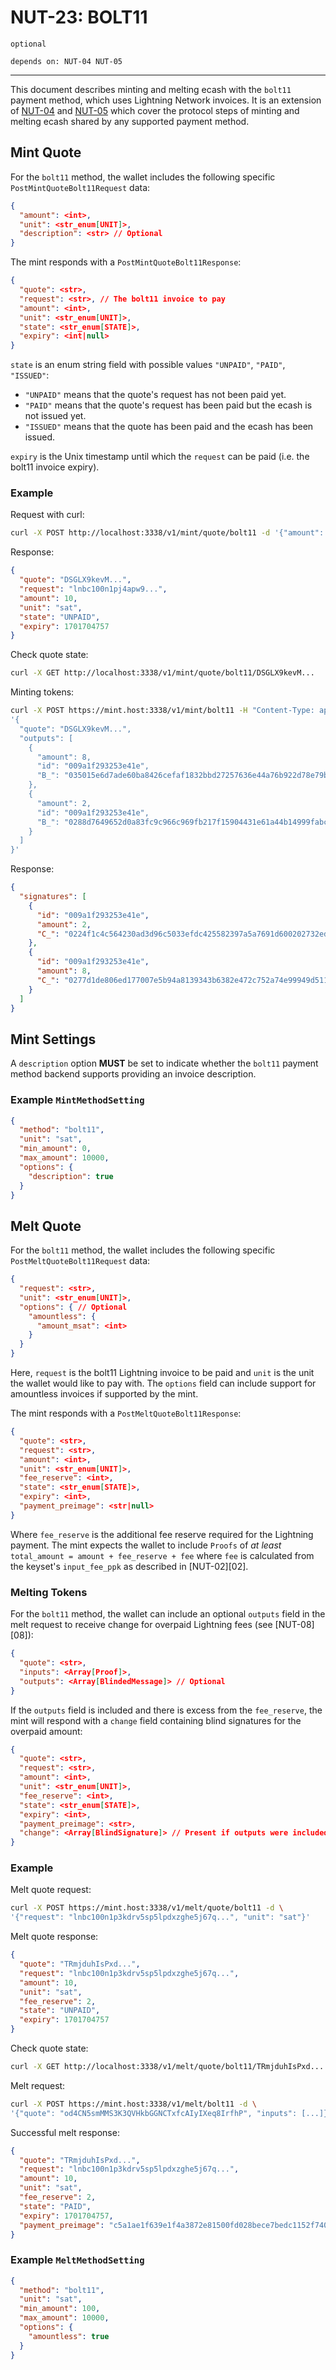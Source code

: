 # NUT-23: BOLT11

`optional`

`depends on: NUT-04 NUT-05`

---

This document describes minting and melting ecash with the `bolt11` payment method, which uses Lightning Network invoices. It is an extension of [NUT-04][04] and [NUT-05][05] which cover the protocol steps of minting and melting ecash shared by any supported payment method.

## Mint Quote

For the `bolt11` method, the wallet includes the following specific `PostMintQuoteBolt11Request` data:

```json
{
  "amount": <int>,
  "unit": <str_enum[UNIT]>,
  "description": <str> // Optional
}
```

The mint responds with a `PostMintQuoteBolt11Response`:

```json
{
  "quote": <str>,
  "request": <str>, // The bolt11 invoice to pay
  "amount": <int>,
  "unit": <str_enum[UNIT]>,
  "state": <str_enum[STATE]>,
  "expiry": <int|null>
}
```

`state` is an enum string field with possible values `"UNPAID"`, `"PAID"`, `"ISSUED"`:

- `"UNPAID"` means that the quote's request has not been paid yet.
- `"PAID"` means that the quote's request has been paid but the ecash is not issued yet.
- `"ISSUED"` means that the quote has been paid and the ecash has been issued.

`expiry` is the Unix timestamp until which the `request` can be paid (i.e. the bolt11 invoice expiry).

### Example

Request with curl:

```bash
curl -X POST http://localhost:3338/v1/mint/quote/bolt11 -d '{"amount": 10, "unit": "sat"}' -H "Content-Type: application/json"
```

Response:

```json
{
  "quote": "DSGLX9kevM...",
  "request": "lnbc100n1pj4apw9...",
  "amount": 10,
  "unit": "sat",
  "state": "UNPAID",
  "expiry": 1701704757
}
```

Check quote state:

```bash
curl -X GET http://localhost:3338/v1/mint/quote/bolt11/DSGLX9kevM...
```

Minting tokens:

```bash
curl -X POST https://mint.host:3338/v1/mint/bolt11 -H "Content-Type: application/json" -d \
'{
  "quote": "DSGLX9kevM...",
  "outputs": [
    {
      "amount": 8,
      "id": "009a1f293253e41e",
      "B_": "035015e6d7ade60ba8426cefaf1832bbd27257636e44a76b922d78e79b47cb689d"
    },
    {
      "amount": 2,
      "id": "009a1f293253e41e",
      "B_": "0288d7649652d0a83fc9c966c969fb217f15904431e61a44b14999fabc1b5d9ac6"
    }
  ]
}'
```

Response:

```json
{
  "signatures": [
    {
      "id": "009a1f293253e41e",
      "amount": 2,
      "C_": "0224f1c4c564230ad3d96c5033efdc425582397a5a7691d600202732edc6d4b1ec"
    },
    {
      "id": "009a1f293253e41e",
      "amount": 8,
      "C_": "0277d1de806ed177007e5b94a8139343b6382e472c752a74e99949d511f7194f6c"
    }
  ]
}
```

## Mint Settings

A `description` option **MUST** be set to indicate whether the `bolt11` payment method backend supports providing an invoice description.

### Example `MintMethodSetting`

```json
{
  "method": "bolt11",
  "unit": "sat",
  "min_amount": 0,
  "max_amount": 10000,
  "options": {
    "description": true
  }
}
```

## Melt Quote

For the `bolt11` method, the wallet includes the following specific `PostMeltQuoteBolt11Request` data:

```json
{
  "request": <str>,
  "unit": <str_enum[UNIT]>,
  "options": { // Optional
    "amountless": {
      "amount_msat": <int>
    }
  }
}
```

Here, `request` is the bolt11 Lightning invoice to be paid and `unit` is the unit the wallet would like to pay with. The `options` field can include support for amountless invoices if supported by the mint.

The mint responds with a `PostMeltQuoteBolt11Response`:

```json
{
  "quote": <str>,
  "request": <str>,
  "amount": <int>,
  "unit": <str_enum[UNIT]>,
  "fee_reserve": <int>,
  "state": <str_enum[STATE]>,
  "expiry": <int>,
  "payment_preimage": <str|null>
}
```

Where `fee_reserve` is the additional fee reserve required for the Lightning payment. The mint expects the wallet to include `Proofs` of _at least_ `total_amount = amount + fee_reserve + fee` where `fee` is calculated from the keyset's `input_fee_ppk` as described in [NUT-02][02].

### Melting Tokens

For the `bolt11` method, the wallet can include an optional `outputs` field in the melt request to receive change for overpaid Lightning fees (see [NUT-08][08]):

```json
{
  "quote": <str>,
  "inputs": <Array[Proof]>,
  "outputs": <Array[BlindedMessage]> // Optional
}
```

If the `outputs` field is included and there is excess from the `fee_reserve`, the mint will respond with a `change` field containing blind signatures for the overpaid amount:

```json
{
  "quote": <str>,
  "request": <str>,
  "amount": <int>,
  "unit": <str_enum[UNIT]>,
  "fee_reserve": <int>,
  "state": <str_enum[STATE]>,
  "expiry": <int>,
  "payment_preimage": <str>,
  "change": <Array[BlindSignature]> // Present if outputs were included and there's change
}
```

### Example

Melt quote request:

```bash
curl -X POST https://mint.host:3338/v1/melt/quote/bolt11 -d \
'{"request": "lnbc100n1p3kdrv5sp5lpdxzghe5j67q...", "unit": "sat"}'
```

Melt quote response:

```json
{
  "quote": "TRmjduhIsPxd...",
  "request": "lnbc100n1p3kdrv5sp5lpdxzghe5j67q...",
  "amount": 10,
  "unit": "sat",
  "fee_reserve": 2,
  "state": "UNPAID",
  "expiry": 1701704757
}
```

Check quote state:

```bash
curl -X GET http://localhost:3338/v1/melt/quote/bolt11/TRmjduhIsPxd...
```

Melt request:

```bash
curl -X POST https://mint.host:3338/v1/melt/bolt11 -d \
'{"quote": "od4CN5smMMS3K3QVHkbGGNCTxfcAIyIXeq8IrfhP", "inputs": [...]}'
```

Successful melt response:

```json
{
  "quote": "TRmjduhIsPxd...",
  "request": "lnbc100n1p3kdrv5sp5lpdxzghe5j67q...",
  "amount": 10,
  "unit": "sat",
  "fee_reserve": 2,
  "state": "PAID",
  "expiry": 1701704757,
  "payment_preimage": "c5a1ae1f639e1f4a3872e81500fd028bece7bedc1152f740cba5c3417b748c1b"
}
```

### Example `MeltMethodSetting`

```json
{
  "method": "bolt11",
  "unit": "sat",
  "min_amount": 100,
  "max_amount": 10000,
  "options": {
    "amountless": true
  }
}
```

[04]: 04.md
[05]: 05.md
